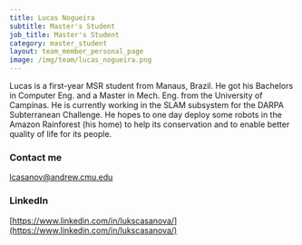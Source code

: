 ```yaml
---
title: Lucas Nogueira
subtitle: Master's Student
job_title: Master's Student
category: master_student
layout: team_member_personal_page
image: /img/team/lucas_nogueira.png
---
```


Lucas is a first-year MSR student from Manaus, Brazil. He got his Bachelors in Computer Eng. and a Master in Mech. Eng. from the University of Campinas. He is currently working in the SLAM subsystem for the DARPA Subterranean Challenge. He hopes to one day deploy some robots in the Amazon Rainforest (his home) to help its conservation and to enable better quality of life for its people.

### Contact me

lcasanov@andrew.cmu.edu

### LinkedIn

[https://www.linkedin.com/in/lukscasanova/](https://www.linkedin.com/in/lukscasanova/)